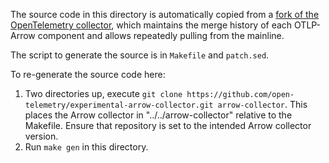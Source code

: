 The source code in this directory is automatically copied from a [fork
of the OpenTelemetry
collector](https://github.com/open-telemetry/experimental-arrow-collector),
which maintains the merge history of each OTLP-Arrow component and
allows repeatedly pulling from the mainline. 

The script to generate the source is in `Makefile` and `patch.sed`.

To re-generate the source code here:

1. Two directories up, execute `git clone https://github.com/open-telemetry/experimental-arrow-collector.git arrow-collector`.  This places the Arrow collector in "../../arrow-collector" relative to the Makefile.  Ensure that repository is set to the intended Arrow collector version.
2. Run `make gen` in this directory.

